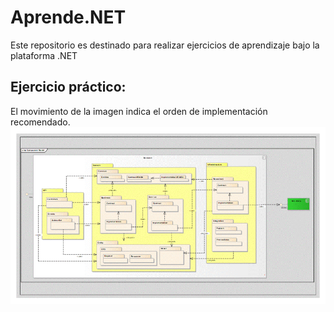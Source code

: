 # Aprende.NET
Este repositorio es destinado para realizar ejercicios de aprendizaje bajo la plataforma .NET

## Ejercicio práctico:
El movimiento de la imagen indica el orden de implementación recomendado.
![](https://github.com/michaelvargas19/Aprende.NET/blob/master/Ejercicio%20pr%C3%A1ctico/Ejercicio%20de%20pr%C3%A1ctica.gif)
